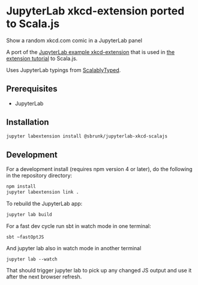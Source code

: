 # JupyterLab xkcd-extension ported to Scala.js

Show a random xkcd.com comic in a JupyterLab panel

A port of the [JupyterLab example xkcd-extension](https://github.com/jupyterlab/jupyterlab_xkcd) that is used in
[the extension tutorial](https://jupyterlab.readthedocs.io/en/stable/developer/xkcd_extension_tutorial.html)
to Scala.js.

Uses JupyterLab typings from [ScalablyTyped](https://github.com/oyvindberg/ScalablyTyped).

## Prerequisites

* JupyterLab

## Installation

```bash
jupyter labextension install @sbrunk/jupyterlab-xkcd-scalajs
```

## Development

For a development install (requires npm version 4 or later), do the following in the repository directory:

```bash
npm install
jupyter labextension link .
```

To rebuild the JupyterLab app:

```bash
jupyter lab build
```

For a fast dev cycle run sbt in watch mode in one terminal:
```
sbt ~fastOptJS
```

And jupyter lab also in watch mode in another terminal
```
jupyter lab --watch
```

That should trigger jupyter lab to pick up any changed JS output and use it after the next browser refresh.